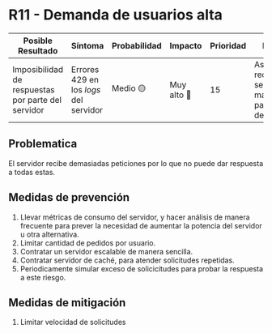 # R11 - Demanda de usuarios alta

 Posible Resultado | Síntoma | Probabilidad | Impacto | Prioridad |  Responsable |
|-------------------|---------|--------------|---------|-----------|-----------|
Imposibilidad de respuestas por parte del servidor  | Errores 429 en los _logs_ del servidor | Medio 🟡 | Muy alto 🔴 | 15 | Asignar más recursos al servidor/Levantar mas instancias para satisfacer la demanda | Área de Tecnología |

## Problematica

El servidor recibe demasiadas peticiones por lo que no puede dar respuesta a todas estas.

## Medidas de prevención

1. Llevar métricas de consumo del servidor, y hacer análisis de manera frecuente para prever la necesidad de aumentar la potencia del servidor u otra alternativa.
2. Limitar cantidad de pedidos por usuario.
3. Contratar un servidor escalable de manera sencilla.
4. Contratar servidor de caché, para atender solicitudes repetidas.
5. Periodicamente simular exceso de solicicitudes para probar la respuesta a este riesgo.

## Medidas de mitigación

1. Limitar velocidad de solicitudes
